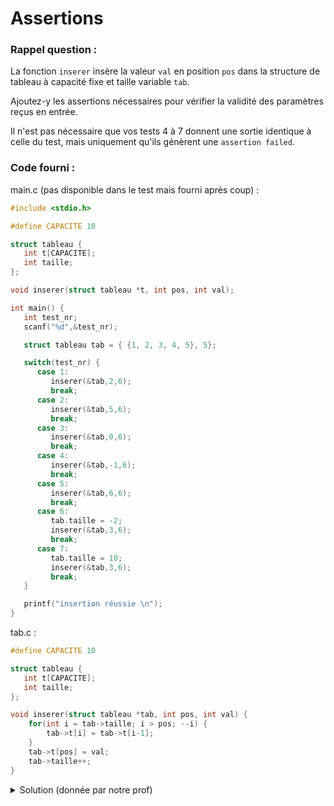 # Assertions

### Rappel question :

La fonction `inserer` insère la valeur `val` en position `pos` dans la structure de tableau à capacité fixe et taille variable `tab`.

Ajoutez-y les assertions nécessaires pour vérifier la validité des paramètres reçus en entrée.

Il n'est pas nécessaire que vos tests 4 à 7 donnent une sortie identique à celle du test, mais uniquement qu'ils génèrent une `assertion failed`.

### Code fourni :

main.c (pas disponible dans le test mais fourni après coup) :

~~~c
#include <stdio.h>

#define CAPACITE 10

struct tableau {
   int t[CAPACITE];
   int taille;
};

void inserer(struct tableau *t, int pos, int val);

int main() {
   int test_nr;
   scanf("%d",&test_nr);

   struct tableau tab = { {1, 2, 3, 4, 5}, 5};

   switch(test_nr) {
      case 1:
         inserer(&tab,2,6);
         break;
      case 2:
         inserer(&tab,5,6);
         break;
      case 3:
         inserer(&tab,0,6);
         break;
      case 4:
         inserer(&tab,-1,6);
         break;
      case 5:
         inserer(&tab,6,6);
         break;
      case 6:
         tab.taille = -2;
         inserer(&tab,3,6);
         break;
      case 7:
         tab.taille = 10;
         inserer(&tab,3,6);
         break;
   }

   printf("insertion réussie \n");
}
~~~

tab.c :

~~~c
#define CAPACITE 10

struct tableau {
   int t[CAPACITE];
   int taille;
};

void inserer(struct tableau *tab, int pos, int val) {
    for(int i = tab->taille; i > pos; --i) {
        tab->t[i] = tab->t[i-1];
    }
    tab->t[pos] = val;
    tab->taille++;
} 
~~~


<details>
<summary>Solution (donnée par notre prof)</summary>

~~~c
#include <assert.h>

#define CAPACITE 10

struct tableau {
   int t[CAPACITE];
   int taille;
};

void inserer(struct tableau *tab, int pos, int val) {
    
    int test_cache = tab->taille < CAPACITE 
    && pos <= tab->taille 
    && pos >= 0
    && tab->taille >= 0;

    assert(test_cache);

    for(int i = tab->taille; i > pos; --i) {
        tab->t[i] = tab->t[i-1];
    }
    tab->t[pos] = val;
    tab->taille++;
} 
~~~

</details>

